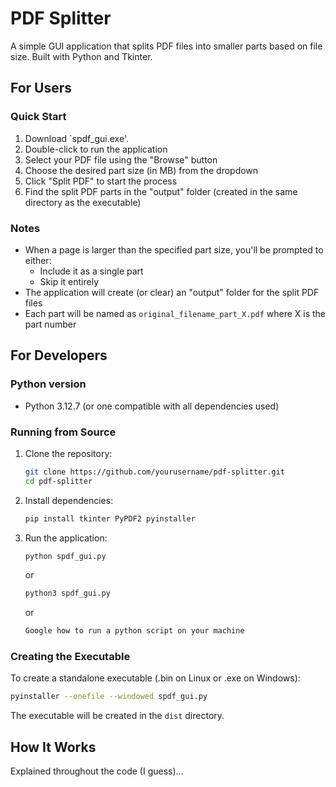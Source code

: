 # PDF Splitter

A simple GUI application that splits PDF files into smaller parts based on file size. Built with Python and Tkinter.

## For Users

### Quick Start

1. Download `spdf_gui.exe'.
2. Double-click to run the application
3. Select your PDF file using the "Browse" button
4. Choose the desired part size (in MB) from the dropdown
5. Click "Split PDF" to start the process
6. Find the split PDF parts in the "output" folder (created in the same directory as the executable)

### Notes

- When a page is larger than the specified part size, you'll be prompted to either:
  - Include it as a single part
  - Skip it entirely
- The application will create (or clear) an "output" folder for the split PDF files
- Each part will be named as `original_filename_part_X.pdf` where X is the part number

## For Developers

### Python version

- Python 3.12.7 (or one compatible with all dependencies used)

### Running from Source

1. Clone the repository:
   ```bash
   git clone https://github.com/yourusername/pdf-splitter.git
   cd pdf-splitter
   ```

2. Install dependencies:
   ```bash
   pip install tkinter PyPDF2 pyinstaller
   ```

3. Run the application:
   ```bash
   python spdf_gui.py
   ```
   or
   ```bash
   python3 spdf_gui.py
   ```
   or
   ```bash
   Google how to run a python script on your machine
   ```

### Creating the Executable

To create a standalone executable (.bin on Linux or .exe on Windows):

```bash
pyinstaller --onefile --windowed spdf_gui.py
```

The executable will be created in the `dist` directory.

## How It Works

Explained throughout the code (I guess)...